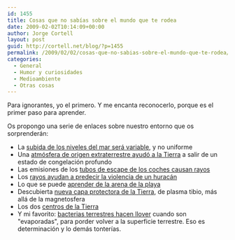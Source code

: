 ```yaml
---
id: 1455
title: Cosas que no sabías sobre el mundo que te rodea
date: 2009-02-02T10:14:09+00:00
author: Jorge Cortell
layout: post
guid: http://cortell.net/blog/?p=1455
permalink: /2009/02/02/cosas-que-no-sabias-sobre-el-mundo-que-te-rodea/
categories:
  - General
  - Humor y curiosidades
  - Medioambiente
  - Otras cosas
---
```

Para ignorantes, yo el primero. Y me encanta reconocerlo, porque es el primer paso para aprender.

Os propongo una serie de enlaces sobre nuestro entorno que os sorprenderán:

  * La <a title="http://www.abc.net.au/news/stories/2009/01/14/2465940.htm" href="http://www.abc.net.au/news/stories/2009/01/14/2465940.htm" target="_blank">subida de los niveles del mar será variable</a>, y no uniforme
  * Una <a title="http://news.nationalgeographic.com/news/2009/01/090113-alien-earth-frozen.html?source=rss" href="http://news.nationalgeographic.com/news/2009/01/090113-alien-earth-frozen.html?source=rss" target="_blank">atmósfera de origen extraterrestre ayudó a la Tierra</a> a salir de un estado de congelación profundo
  * Las emisiones de los <a title="http://abcnews.go.com/Technology/story?id=6655208&page=1" href="http://abcnews.go.com/Technology/story?id=6655208&page=1" target="_blank">tubos de escape de los coches causan rayos</a>
  * Los <a title="http://dsc.discovery.com/news/2009/01/15/hurricane-lightning.html" href="http://dsc.discovery.com/news/2009/01/15/hurricane-lightning.html" target="_blank">rayos ayudan a predecir la violencia de un huracán</a>
  * Lo que se puede <a title="http://www.nytimes.com/glogin?URI=http://www.nytimes.com/2009/01/06/science/06prof.html&OQ=_rQ3D3&OP=680549e6Q2FQ2A6oRQ2AQ7D1Q2FyX11eQ3DQ2AQ3D44JQ2A4Q24Q2A4cQ2AyQ2F)o0Q2FoQ2A4cpX1PlTeQ2Bj" href="http://www.nytimes.com/glogin?URI=http://www.nytimes.com/2009/01/06/science/06prof.html&OQ=_rQ3D3&OP=680549e6Q2FQ2A6oRQ2AQ7D1Q2FyX11eQ3DQ2AQ3D44JQ2A4Q24Q2A4cQ2AyQ2F)o0Q2FoQ2A4cpX1PlTeQ2Bj" target="_blank">aprender de la arena de la playa</a>
  * Descubierta <a title="http://news.nationalgeographic.com/news/2009/01/090107-warm-plasma-cloak.html?source=rss" href="http://news.nationalgeographic.com/news/2009/01/090107-warm-plasma-cloak.html?source=rss" target="_blank">nueva capa protectora de la Tierra</a>, de plasma tibio, más allá de la magnetosfera
  * Los dos <a title="http://www.msnbc.msn.com/id/28523695/" href="http://www.msnbc.msn.com/id/28523695/" target="_blank">centros de la Tierra</a>
  * Y mi favorito: <a title="http://www.newscientist.com/article/mg20126903.800-groundbased-bacteria-may-be-making-it-rain.html?DCMP=OTC-rss&nsref=environment" href="http://www.newscientist.com/article/mg20126903.800-groundbased-bacteria-may-be-making-it-rain.html?DCMP=OTC-rss&nsref=environment" target="_blank">bacterias terrestres hacen llover</a> cuando son "evaporadas", para porder volver a la superficie terrestre. Eso es determinación y lo demás tonterías.